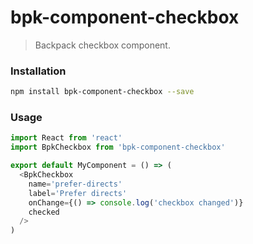 # bpk-component-checkbox

> Backpack checkbox component.

### Installation

```sh
npm install bpk-component-checkbox --save
```

### Usage

```js
import React from 'react'
import BpkCheckbox from 'bpk-component-checkbox'

export default MyComponent = () => (
  <BpkCheckbox
    name='prefer-directs'
    label='Prefer directs'
    onChange={() => console.log('checkbox changed')}
    checked
  />
)
```
